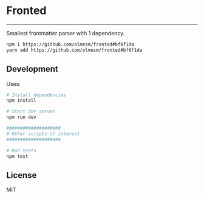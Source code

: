 <!--
  Created with https://readme.ohmybuck.com/ tool.
-->

# Fronted

---

Smallest frontmatter parser with 1 dependency.

```bash
npm i https://github.com/olmesm/fronted#bf6f1da
yarn add https://github.com/olmesm/fronted#bf6f1da
```

## Development

Uses:

```bash
# Install dependencies
npm install

# Start dev server
npm run dev

####################
# Other scripts of interest
####################

# Run tests
npm test
```

## License

MIT
